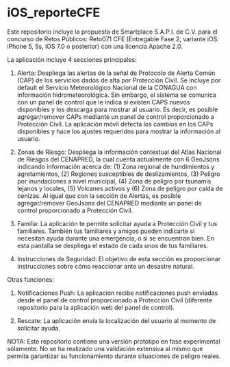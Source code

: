 iOS_reporteCFE
============

Este repositorio incluye la propuesta de Smartplace S.A.P.I. de C.V. para el concurso de Retos Públicos: Reto071 CFE (Entregable Fase 2, variante iOS: iPhone 5, 5s, iOS 7.0 o posterior) con una licencia Apache 2.0.

La aplicación incluye 4 secciones principales:

1. Alerta:
Despliega las alertas de la señal de Protocolo de Alerta Común (CAP) de los servicios dados de alta por Protección Civil. Se incluye por default el Servicio Meteorológico Nacional de la CONAGUA con información hidrometeorológica. Sin embargo, el sistema se comunica con un panel de control que le indica si existen CAPS nuevos disponibles y los descarga para mostrar al usuario. Es decir, es posible agregar/remover CAPs mediante un panel de control proporcionado a Protección Civil. 
La aplicación móvil detecta los cambios en los CAPs disponibles y hace los ajustes requeridos para mostrar la información al usuario.

2. Zonas de Riesgo:
Despliega la información contextual del Atlas Nacional de Riesgos del CENAPRED, la cual cuenta actualmente con 6 GeoJsons indicando información acerca de: (1) Zona regional de hundimientos y agretamientos, (2) Regiones susceptibles de deslizamientos, (3) Peligro por inundaciones a nivel municipal, (4) Zona de peligro por tsunamis lejanos y locales, (5) Volcanes activos y (6) Zona de peligro por caída de cenizas. Al igual que con la sección de Alertas, es posible agregar/remover GeoJsons del CENAPRED mediante un panel de control proporcionado a Protección Civil.

3. Familia:
La aplicación te permite solicitar ayuda a Protección Civil y tus familiares. También tus familiares y amigos pueden indicarte si necesitan ayuda durante una emergencia, o si se encuentran bien. En esta pantalla se despliega el estado de cada unos de tus familiares.

4. Instrucciones de Seguridad:
El objetivo de esta sección es proporcionar instrucciones sobre cómo reaccionar ante un desastre natural.

Otras funciones:

1. Notificaciones Push:
La aplicación recibe notificaciones push enviadas desde el panel de control proporcionado a Protección Civil (diferente repositorio para la aplicación web del panel de control).

2. Rescate:
La aplicación envía la localización del usuario al momento de solicitar ayuda.

NOTA:
Este repositorio contiene una versión prototipo en fase experimental sólamente. No se ha realizado una validación extensiva al mismo que permita garantizar su funcionamiento durante situaciones de peligro reales.
